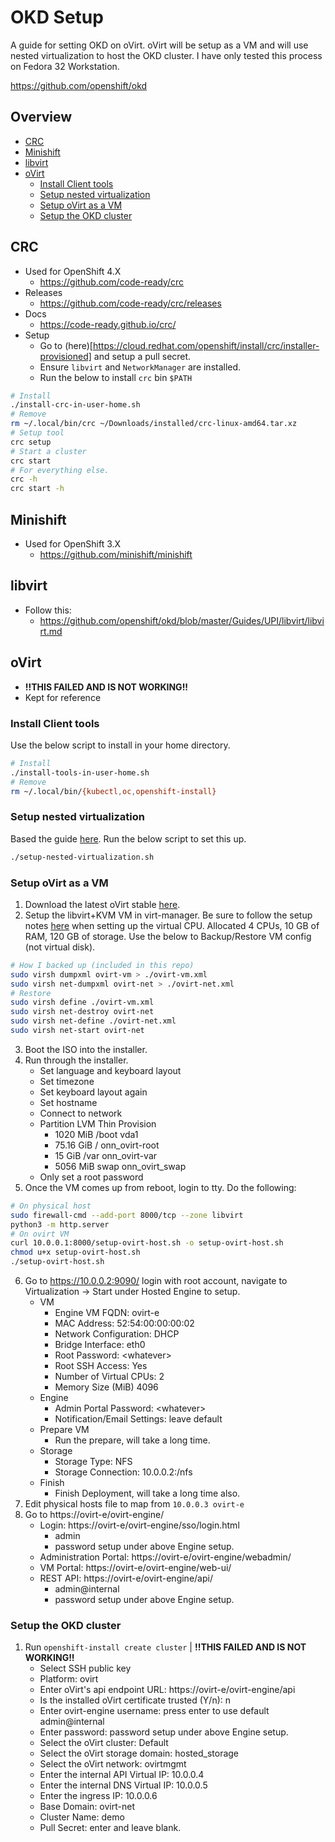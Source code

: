 # OKD Setup
A guide for setting OKD on oVirt. oVirt will be setup as a VM and will use nested virtualization to host the OKD cluster. I have only tested this process on Fedora 32 Workstation.

https://github.com/openshift/okd
## Overview
- [CRC](#CRC)
- [Minishift](#Minishift)
- [libvirt](#libvirt)
- [oVirt](#oVirt)
    - [Install Client tools](#Install-Client-tools)
    - [Setup nested virtualization](#Setup-nested-virtualization)
    - [Setup oVirt as a VM](#Setup-oVirt-as-a-VM)
    - [Setup the OKD cluster](#Setup-the-OKD-cluster)
## CRC
- Used for OpenShift 4.X
    - https://github.com/code-ready/crc
- Releases
    - https://github.com/code-ready/crc/releases
- Docs
    - https://code-ready.github.io/crc/
- Setup
    - Go to (here)[https://cloud.redhat.com/openshift/install/crc/installer-provisioned] and setup a pull secret. 
    - Ensure `libvirt` and `NetworkManager` are installed.
    - Run the below to install `crc` bin `$PATH`
```bash
# Install
./install-crc-in-user-home.sh
# Remove
rm ~/.local/bin/crc ~/Downloads/installed/crc-linux-amd64.tar.xz
# Setup tool
crc setup
# Start a cluster
crc start
# For everything else.
crc -h
crc start -h
```
## Minishift
- Used for OpenShift 3.X
    - https://github.com/minishift/minishift
## libvirt
- Follow this:
    - https://github.com/openshift/okd/blob/master/Guides/UPI/libvirt/libvirt.md
## oVirt
- **!!THIS FAILED AND IS NOT WORKING!!**
- Kept for reference
### Install Client tools
Use the below script to install in your home directory.
```bash
# Install
./install-tools-in-user-home.sh
# Remove
rm ~/.local/bin/{kubectl,oc,openshift-install}
```
### Setup nested virtualization
Based the guide [here](https://docs.fedoraproject.org/en-US/quick-docs/using-nested-virtualization-in-kvm/). Run the below script to set this up.
```bash
./setup-nested-virtualization.sh
```
### Setup oVirt as a VM
1. Download the latest oVirt stable [here](https://www.ovirt.org/download/node.html).
2. Setup the libvirt+KVM VM in virt-manager. Be sure to follow the setup notes [here](https://docs.fedoraproject.org/en-US/quick-docs/using-nested-virtualization-in-kvm/#proc_configuring-nested-virtualization-in-virt-manager) when setting up the virtual CPU. Allocated 4 CPUs, 10 GB of RAM, 120 GB of storage. Use the below to Backup/Restore VM config (not virtual disk).
```bash
# How I backed up (included in this repo)
sudo virsh dumpxml ovirt-vm > ./ovirt-vm.xml
sudo virsh net-dumpxml ovirt-net > ./ovirt-net.xml
# Restore
sudo virsh define ./ovirt-vm.xml
sudo virsh net-destroy ovirt-net
sudo virsh net-define ./ovirt-net.xml
sudo virsh net-start ovirt-net
```
3. Boot the ISO into the installer.
4. Run through the installer.
    - Set language and keyboard layout
    - Set timezone
    - Set keyboard layout again
    - Set hostname
    - Connect to network
    - Partition LVM Thin Provision
        - 1020 MiB /boot vda1
        - 75.16 GiB / onn_ovirt-root
        - 15 GiB /var onn_ovirt-var
        - 5056 MiB swap onn_ovirt_swap
    - Only set a root password
5. Once the VM comes up from reboot, login to tty. Do the following:
```bash
# On physical host
sudo firewall-cmd --add-port 8000/tcp --zone libvirt
python3 -m http.server
# On ovirt VM
curl 10.0.0.1:8000/setup-ovirt-host.sh -o setup-ovirt-host.sh
chmod u+x setup-ovirt-host.sh
./setup-ovirt-host.sh
```
6. Go to https://10.0.0.2:9090/ login with root account, navigate to Virtualization -> Start under Hosted Engine to setup.
    - VM
        - Engine VM FQDN: ovirt-e
        - MAC Address: 52:54:00:00:00:02
        - Network Configuration: DHCP
        - Bridge Interface: eth0
        - Root Password: \<whatever>
        - Root SSH Access: Yes
        - Number of Virtual CPUs: 2
        - Memory Size (MiB) 4096
    - Engine
        - Admin Portal Password: \<whatever>
        - Notification/Email Settings: leave default
    - Prepare VM
        - Run the prepare, will take a long time.
    - Storage
        - Storage Type: NFS
        - Storage Connection: 10.0.0.2:/nfs
    - Finish
        - Finish Deployment, will take a long time also.
7. Edit physical hosts file to map from `10.0.0.3 ovirt-e`
8. Go to https://ovirt-e/ovirt-engine/
    - Login: https://ovirt-e/ovirt-engine/sso/login.html
        - admin
        - password setup under above Engine setup.
    - Administration Portal: https://ovirt-e/ovirt-engine/webadmin/
    - VM Portal: https://ovirt-e/ovirt-engine/web-ui/
    - REST API: https://ovirt-e/ovirt-engine/api/
        - admin@internal
        - password setup under above Engine setup.
### Setup the OKD cluster
1. Run `openshift-install create cluster` | **!!THIS FAILED AND IS NOT WORKING!!**
    - Select SSH public key
    - Platform: ovirt
    - Enter oVirt's api endpoint URL: https://ovirt-e/ovirt-engine/api
    - Is the installed oVirt certificate trusted (Y/n): n
    - Enter ovirt-engine username: press enter to use default admin@internal
    - Enter password: password setup under above Engine setup.
    - Select the oVirt cluster: Default
    - Select the oVirt storage domain: hosted_storage
    - Select the oVirt network: ovirtmgmt
    - Enter the internal API Virtual IP: 10.0.0.4
    - Enter the internal DNS Virtual IP: 10.0.0.5
    - Enter the ingress IP: 10.0.0.6
    - Base Domain: ovirt-net
    - Cluster Name: demo
    - Pull Secret: enter and leave blank.

